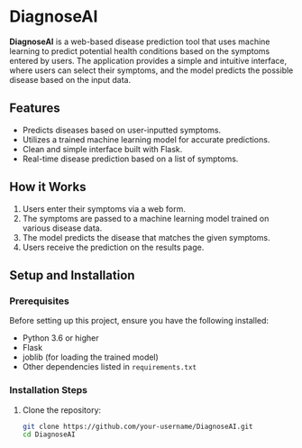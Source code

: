 # DiagnoseAI

**DiagnoseAI** is a web-based disease prediction tool that uses machine learning to predict potential health conditions based on the symptoms entered by users. The application provides a simple and intuitive interface, where users can select their symptoms, and the model predicts the possible disease based on the input data.

## Features

- Predicts diseases based on user-inputted symptoms.
- Utilizes a trained machine learning model for accurate predictions.
- Clean and simple interface built with Flask.
- Real-time disease prediction based on a list of symptoms.

## How it Works

1. Users enter their symptoms via a web form.
2. The symptoms are passed to a machine learning model trained on various disease data.
3. The model predicts the disease that matches the given symptoms.
4. Users receive the prediction on the results page.

## Setup and Installation

### Prerequisites

Before setting up this project, ensure you have the following installed:
- Python 3.6 or higher
- Flask
- joblib (for loading the trained model)
- Other dependencies listed in `requirements.txt`

### Installation Steps

1. Clone the repository:
   ```bash
   git clone https://github.com/your-username/DiagnoseAI.git
   cd DiagnoseAI
